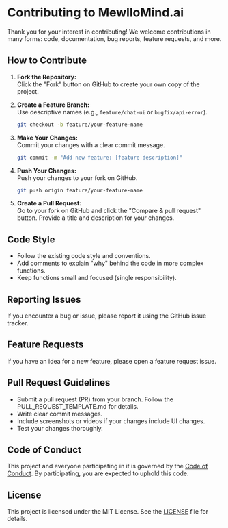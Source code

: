 # Contributing to MewlloMind.ai

Thank you for your interest in contributing! We welcome contributions in many forms: code, documentation, bug reports, feature requests, and more.

## How to Contribute

1. **Fork the Repository:**  
   Click the "Fork" button on GitHub to create your own copy of the project.

2. **Create a Feature Branch:**  
   Use descriptive names (e.g., `feature/chat-ui` or `bugfix/api-error`).
   ```bash
   git checkout -b feature/your-feature-name

3. **Make Your Changes:**  
   Commit your changes with a clear commit message.
   ```bash
   git commit -m "Add new feature: [feature description]"
   ```  

4. **Push Your Changes:**  
   Push your changes to your fork on GitHub.
   ```bash
   git push origin feature/your-feature-name
   ```  

5. **Create a Pull Request:**  
   Go to your fork on GitHub and click the "Compare & pull request" button.
   Provide a title and description for your changes.

## Code Style

- Follow the existing code style and conventions.
- Add comments to explain "why" behind the code in more complex functions.
- Keep functions small and focused (single responsibility).

## Reporting Issues

If you encounter a bug or issue, please report it using the GitHub issue tracker.

## Feature Requests

If you have an idea for a new feature, please open a feature request issue.

## Pull Request Guidelines
- Submit a pull request (PR) from your branch. Follow the PULL_REQUEST_TEMPLATE.md for details.
- Write clear commit messages.
- Include screenshots or videos if your changes include UI changes.
- Test your changes thoroughly. 

## Code of Conduct
This project and everyone participating in it is governed by the [Code of Conduct](CODE_OF_CONDUCT.md). By participating, you are expected to uphold this code.


## License
This project is licensed under the MIT License. See the [LICENSE](LICENSE) file for details.